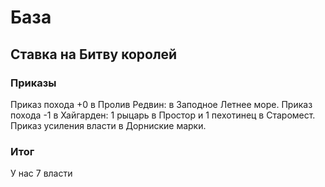 # База

## Ставка на Битву королей

### Приказы

Приказ похода +0 в Пролив Редвин: в Заподное Летнее море.
Приказ похода -1 в Хайгарден: 1 рыцарь в Простор и 1 пехотинец в Старомест.
Приказ усиления власти в Дорниские марки.

### Итог

У нас 7 власти